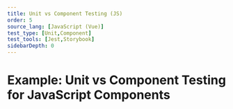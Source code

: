 ```yaml
---
title: Unit vs Component Testing (JS)
order: 5
source_lang: [JavaScript (Vue)]
test_type: [Unit,Component]
test_tools: [Jest,Storybook]
sidebarDepth: 0
---
```


# Example: Unit vs Component Testing for JavaScript Components
